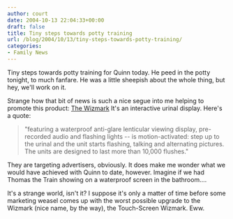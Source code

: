 ```yaml
---
author: court
date: 2004-10-13 22:04:33+00:00
draft: false
title: Tiny steps towards potty training
url: /blog/2004/10/13/tiny-steps-towards-potty-training/
categories:
- Family News
---
```


Tiny steps towards potty training for Quinn today. He peed in the potty tonight, to much fanfare. He was a little sheepish about the whole thing, but hey, we'll work on it.

Strange how that bit of news is such a nice segue into me helping to promote this product:  [The Wizmark](http://www.wizmark.com/)  It's an interactive urinal display.  Here's a quote:


<blockquote>"featuring a waterproof anti-glare lenticular viewing display, pre-recorded audio and flashing lights -- is motion-activated: step up to the urinal and the unit starts flashing, talking and alternating pictures. The units are designed to last more than 10,000 flushes."</blockquote>


They are targeting advertisers, obviously. It does make me wonder what we would have achieved with Quinn to date, however. Imagine if we had Thomas the Train showing on a waterproof screen in the bathroom....

It's a strange world, isn't it? I suppose it's only a matter of time before some marketing weasel comes up with the worst possible upgrade to the Wizmark (nice name, by the way), the Touch-Screen Wizmark. Eww.
